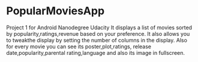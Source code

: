 # PopularMoviesApp
Project 1 for Android Nanodegree Udacity
It displays a list of movies sorted by popularity,ratings,revenue based on your preference.
It also allows you to tweakthe display by setting the number of columns in the display.
Also for every movie you can see its poster,plot,ratings, release date,popularity,parental rating,language and also its image in fullscreen.
